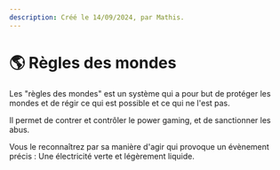 ```yaml
---
description: Créé le 14/09/2024, par Mathis.
---
```


# 🌎 Règles des mondes

Les "règles des mondes" est un système qui a pour but de protéger les mondes et de régir ce qui est possible et ce qui ne l'est pas.



Il permet de contrer et contrôler le power gaming, et de sanctionner les abus.



Vous le reconnaîtrez par sa manière d'agir qui provoque un évènement précis : Une électricité verte et légèrement liquide.
